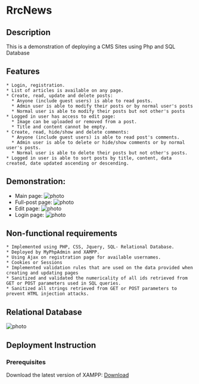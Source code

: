 # RrcNews
## Description
This is a demonstration of deploying a CMS Sites using Php and SQL Database

## Features
```
* Login, registration.
* List of articles is available on any page.
* Create, read, update and delete posts:
  * Anyone (include guest users) is able to read posts.
  * Admin user is able to modify their posts or by normal user's posts
  * Normal user is able to modify their posts but not other's posts
* Logged in user has access to edit page:
  * Image can be uploaded or removed from a post.
  * Title and content cannot be empty.
* Create, read, hide/show and delete comments:
  * Anyone (include guest users) is able to read post's comments.
  * Admin user is able to delete or hide/show comments or by normal user's posts.
  * Normal user is able to delete their posts but not other's posts.
* Logged in user is able to sort posts by title, content, data created, date updated ascending or descending.
```

## Demonstration:
* Main page: ![photo](https://github.com/jimmyvo2410/RrcNews/blob/master/doc/doc_Main.JPG)
* Full-post page: ![photo](https://github.com/jimmyvo2410/RrcNews/blob/master/doc/doc_Full.JPG)
* Edit page: ![photo](https://github.com/jimmyvo2410/RrcNews/blob/master/doc/doc_Edit.JPG)
* Login page: ![photo](https://github.com/jimmyvo2410/RrcNews/blob/master/doc/doc_Login.JPG)

## Non-functional requirements
```
* Implemented using PHP, CSS, Jquery, SQL- Relational Database.
* Deployed by MyPhpAdmin and XAMPP.
* Using Ajax on registration page for available usernames.
* Cookies or Sessions
* Implemented validation rules that are used on the data provided when creating and updating pages
* Sanitized and validated the numericality of all ids retrieved from GET or POST parameters used in SQL queries.
* Sanitized all strings retrieved from GET or POST parameters to prevent HTML injection attacks.
```

## Relational Database
![photo](https://github.com/jimmyvo2410/RrcNews/blob/master/doc/doc_ERD.png)

## Deployment Instruction
### Prerequisites
Download the latest version of XAMPP: [Download](https://www.apachefriends.org/download.html) 

